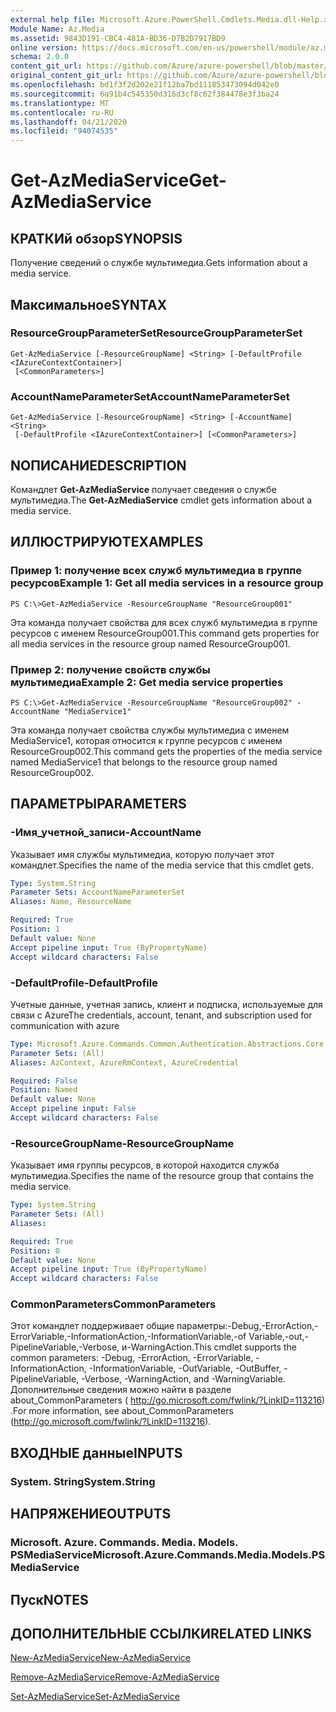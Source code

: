 ```yaml
---
external help file: Microsoft.Azure.PowerShell.Cmdlets.Media.dll-Help.xml
Module Name: Az.Media
ms.assetid: 9843D191-CBC4-481A-BD36-D7B2D7917BD9
online version: https://docs.microsoft.com/en-us/powershell/module/az.media/get-azmediaservice
schema: 2.0.0
content_git_url: https://github.com/Azure/azure-powershell/blob/master/src/Media/Media/help/Get-AzMediaService.md
original_content_git_url: https://github.com/Azure/azure-powershell/blob/master/src/Media/Media/help/Get-AzMediaService.md
ms.openlocfilehash: bd1f3f2d202e21f12ba7bd111853473094d042e0
ms.sourcegitcommit: 6a91b4c545350d316d3cf8c62f384478e3f3ba24
ms.translationtype: MT
ms.contentlocale: ru-RU
ms.lasthandoff: 04/21/2020
ms.locfileid: "94074535"
---
```

# <span data-ttu-id="331e9-101">Get-AzMediaService</span><span class="sxs-lookup"><span data-stu-id="331e9-101">Get-AzMediaService</span></span>

## <span data-ttu-id="331e9-102">КРАТКИй обзор</span><span class="sxs-lookup"><span data-stu-id="331e9-102">SYNOPSIS</span></span>
<span data-ttu-id="331e9-103">Получение сведений о службе мультимедиа.</span><span class="sxs-lookup"><span data-stu-id="331e9-103">Gets information about a media service.</span></span>

## <span data-ttu-id="331e9-104">Максимальное</span><span class="sxs-lookup"><span data-stu-id="331e9-104">SYNTAX</span></span>

### <span data-ttu-id="331e9-105">ResourceGroupParameterSet</span><span class="sxs-lookup"><span data-stu-id="331e9-105">ResourceGroupParameterSet</span></span>
```
Get-AzMediaService [-ResourceGroupName] <String> [-DefaultProfile <IAzureContextContainer>]
 [<CommonParameters>]
```

### <span data-ttu-id="331e9-106">AccountNameParameterSet</span><span class="sxs-lookup"><span data-stu-id="331e9-106">AccountNameParameterSet</span></span>
```
Get-AzMediaService [-ResourceGroupName] <String> [-AccountName] <String>
 [-DefaultProfile <IAzureContextContainer>] [<CommonParameters>]
```

## <span data-ttu-id="331e9-107">NОПИСАНИЕ</span><span class="sxs-lookup"><span data-stu-id="331e9-107">DESCRIPTION</span></span>
<span data-ttu-id="331e9-108">Командлет **Get-AzMediaService** получает сведения о службе мультимедиа.</span><span class="sxs-lookup"><span data-stu-id="331e9-108">The **Get-AzMediaService** cmdlet gets information about a media service.</span></span>

## <span data-ttu-id="331e9-109">ИЛЛЮСТРИРУЮТ</span><span class="sxs-lookup"><span data-stu-id="331e9-109">EXAMPLES</span></span>

### <span data-ttu-id="331e9-110">Пример 1: получение всех служб мультимедиа в группе ресурсов</span><span class="sxs-lookup"><span data-stu-id="331e9-110">Example 1: Get all media services in a resource group</span></span>
```
PS C:\>Get-AzMediaService -ResourceGroupName "ResourceGroup001"
```

<span data-ttu-id="331e9-111">Эта команда получает свойства для всех служб мультимедиа в группе ресурсов с именем ResourceGroup001.</span><span class="sxs-lookup"><span data-stu-id="331e9-111">This command gets properties for all media services in the resource group named ResourceGroup001.</span></span>

### <span data-ttu-id="331e9-112">Пример 2: получение свойств службы мультимедиа</span><span class="sxs-lookup"><span data-stu-id="331e9-112">Example 2: Get media service properties</span></span>
```
PS C:\>Get-AzMediaService -ResourceGroupName "ResourceGroup002" -AccountName "MediaService1"
```

<span data-ttu-id="331e9-113">Эта команда получает свойства службы мультимедиа с именем MediaService1, которая относится к группе ресурсов с именем ResourceGroup002.</span><span class="sxs-lookup"><span data-stu-id="331e9-113">This command gets the properties of the media service named MediaService1 that belongs to the resource group named ResourceGroup002.</span></span>

## <span data-ttu-id="331e9-114">ПАРАМЕТРЫ</span><span class="sxs-lookup"><span data-stu-id="331e9-114">PARAMETERS</span></span>

### <span data-ttu-id="331e9-115">-Имя_учетной_записи</span><span class="sxs-lookup"><span data-stu-id="331e9-115">-AccountName</span></span>
<span data-ttu-id="331e9-116">Указывает имя службы мультимедиа, которую получает этот командлет.</span><span class="sxs-lookup"><span data-stu-id="331e9-116">Specifies the name of the media service that this cmdlet gets.</span></span>

```yaml
Type: System.String
Parameter Sets: AccountNameParameterSet
Aliases: Name, ResourceName

Required: True
Position: 1
Default value: None
Accept pipeline input: True (ByPropertyName)
Accept wildcard characters: False
```

### <span data-ttu-id="331e9-117">-DefaultProfile</span><span class="sxs-lookup"><span data-stu-id="331e9-117">-DefaultProfile</span></span>
<span data-ttu-id="331e9-118">Учетные данные, учетная запись, клиент и подписка, используемые для связи с Azure</span><span class="sxs-lookup"><span data-stu-id="331e9-118">The credentials, account, tenant, and subscription used for communication with azure</span></span>

```yaml
Type: Microsoft.Azure.Commands.Common.Authentication.Abstractions.Core.IAzureContextContainer
Parameter Sets: (All)
Aliases: AzContext, AzureRmContext, AzureCredential

Required: False
Position: Named
Default value: None
Accept pipeline input: False
Accept wildcard characters: False
```

### <span data-ttu-id="331e9-119">-ResourceGroupName</span><span class="sxs-lookup"><span data-stu-id="331e9-119">-ResourceGroupName</span></span>
<span data-ttu-id="331e9-120">Указывает имя группы ресурсов, в которой находится служба мультимедиа.</span><span class="sxs-lookup"><span data-stu-id="331e9-120">Specifies the name of the resource group that contains the media service.</span></span>

```yaml
Type: System.String
Parameter Sets: (All)
Aliases:

Required: True
Position: 0
Default value: None
Accept pipeline input: True (ByPropertyName)
Accept wildcard characters: False
```

### <span data-ttu-id="331e9-121">CommonParameters</span><span class="sxs-lookup"><span data-stu-id="331e9-121">CommonParameters</span></span>
<span data-ttu-id="331e9-122">Этот командлет поддерживает общие параметры:-Debug,-ErrorAction,-ErrorVariable,-InformationAction,-InformationVariable,-of Variable,-out,-PipelineVariable,-Verbose, и-WarningAction.</span><span class="sxs-lookup"><span data-stu-id="331e9-122">This cmdlet supports the common parameters: -Debug, -ErrorAction, -ErrorVariable, -InformationAction, -InformationVariable, -OutVariable, -OutBuffer, -PipelineVariable, -Verbose, -WarningAction, and -WarningVariable.</span></span> <span data-ttu-id="331e9-123">Дополнительные сведения можно найти в разделе about_CommonParameters ( http://go.microsoft.com/fwlink/?LinkID=113216) .</span><span class="sxs-lookup"><span data-stu-id="331e9-123">For more information, see about_CommonParameters (http://go.microsoft.com/fwlink/?LinkID=113216).</span></span>

## <span data-ttu-id="331e9-124">ВХОДНЫЕ данные</span><span class="sxs-lookup"><span data-stu-id="331e9-124">INPUTS</span></span>

### <span data-ttu-id="331e9-125">System. String</span><span class="sxs-lookup"><span data-stu-id="331e9-125">System.String</span></span>

## <span data-ttu-id="331e9-126">НАПРЯЖЕНИЕ</span><span class="sxs-lookup"><span data-stu-id="331e9-126">OUTPUTS</span></span>

### <span data-ttu-id="331e9-127">Microsoft. Azure. Commands. Media. Models. PSMediaService</span><span class="sxs-lookup"><span data-stu-id="331e9-127">Microsoft.Azure.Commands.Media.Models.PSMediaService</span></span>

## <span data-ttu-id="331e9-128">Пуск</span><span class="sxs-lookup"><span data-stu-id="331e9-128">NOTES</span></span>

## <span data-ttu-id="331e9-129">ДОПОЛНИТЕЛЬНЫЕ ССЫЛКИ</span><span class="sxs-lookup"><span data-stu-id="331e9-129">RELATED LINKS</span></span>

[<span data-ttu-id="331e9-130">New-AzMediaService</span><span class="sxs-lookup"><span data-stu-id="331e9-130">New-AzMediaService</span></span>](./New-AzMediaService.md)

[<span data-ttu-id="331e9-131">Remove-AzMediaService</span><span class="sxs-lookup"><span data-stu-id="331e9-131">Remove-AzMediaService</span></span>](./Remove-AzMediaService.md)

[<span data-ttu-id="331e9-132">Set-AzMediaService</span><span class="sxs-lookup"><span data-stu-id="331e9-132">Set-AzMediaService</span></span>](./Set-AzMediaService.md)


